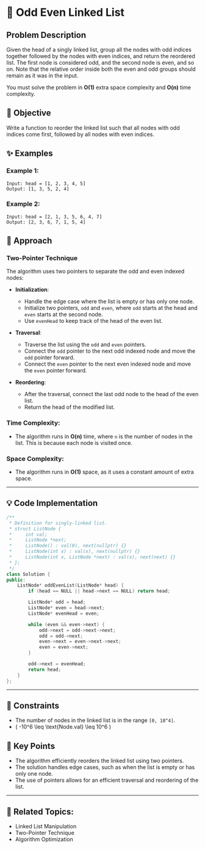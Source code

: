 # 🔗 **Odd Even Linked List**

## Problem Description

Given the head of a singly linked list, group all the nodes with odd indices together followed by the nodes with even indices, and return the reordered list. The first node is considered odd, and the second node is even, and so on. Note that the relative order inside both the even and odd groups should remain as it was in the input.

You must solve the problem in **O(1)** extra space complexity and **O(n)** time complexity.

## 🎯 **Objective**

Write a function to reorder the linked list such that all nodes with odd indices come first, followed by all nodes with even indices.

## ✨ **Examples**

### Example 1:
```plaintext
Input: head = [1, 2, 3, 4, 5]
Output: [1, 3, 5, 2, 4]
```

### Example 2:
```plaintext
Input: head = [2, 1, 3, 5, 6, 4, 7]
Output: [2, 3, 6, 7, 1, 5, 4]
```

## 🚀 **Approach**

### **Two-Pointer Technique**

The algorithm uses two pointers to separate the odd and even indexed nodes:

- **Initialization**:
  - Handle the edge case where the list is empty or has only one node.
  - Initialize two pointers, `odd` and `even`, where `odd` starts at the head and `even` starts at the second node.
  - Use `evenHead` to keep track of the head of the even list.

- **Traversal**:
  - Traverse the list using the `odd` and `even` pointers.
  - Connect the `odd` pointer to the next odd indexed node and move the `odd` pointer forward.
  - Connect the `even` pointer to the next even indexed node and move the `even` pointer forward.

- **Reordering**:
  - After the traversal, connect the last odd node to the head of the even list.
  - Return the head of the modified list.

### **Time Complexity**:
- The algorithm runs in **O(n)** time, where `n` is the number of nodes in the list. This is because each node is visited once.

### **Space Complexity**:
- The algorithm runs in **O(1)** space, as it uses a constant amount of extra space.

---

## 💡 **Code Implementation**

```cpp
/**
 * Definition for singly-linked list.
 * struct ListNode {
 *     int val;
 *     ListNode *next;
 *     ListNode() : val(0), next(nullptr) {}
 *     ListNode(int x) : val(x), next(nullptr) {}
 *     ListNode(int x, ListNode *next) : val(x), next(next) {}
 * };
 */
class Solution {
public:
    ListNode* oddEvenList(ListNode* head) {
        if (head == NULL || head->next == NULL) return head;

        ListNode* odd = head;
        ListNode* even = head->next;
        ListNode* evenHead = even;

        while (even && even->next) {
            odd->next = odd->next->next;
            odd = odd->next;
            even->next = even->next->next;
            even = even->next;
        }

        odd->next = evenHead;
        return head;
    }
};
```

---

## 🔧 **Constraints**

- The number of nodes in the linked list is in the range `[0, 10^4]`.
- \( -10^6 \leq \text{Node.val} \leq 10^6 \)

## 🌟 **Key Points**

- The algorithm efficiently reorders the linked list using two pointers.
- The solution handles edge cases, such as when the list is empty or has only one node.
- The use of pointers allows for an efficient traversal and reordering of the list.

---

## 🔗 **Related Topics**:
- Linked List Manipulation
- Two-Pointer Technique
- Algorithm Optimization